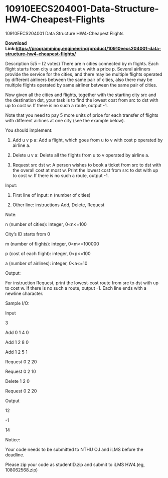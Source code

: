 # 10910EECS204001-Data-Structure-HW4-Cheapest-Flights
10910EECS204001 Data Structure HW4-Cheapest Flights

**Download Link:https://programming.engineering/product/10910eecs204001-data-structure-hw4-cheapest-flights/**

Description
5/5 – (2 votes)
There are n cities connected by m flights. Each flight starts from city u and arrives at v with a price p. Several airliners provide the service for the cities, and there may be multiple flights operated by different airliners between the same pair of cities, also there may be multiple flights operated by same airliner between the same pair of cities.

Now given all the cities and flights, together with the starting city src and the destination dst, your task is to find the lowest cost from src to dst with up to cost w. If there is no such a route, output -1.

Note that you need to pay 5 more units of price for each transfer of flights with different airlines at one city (see the example below).

You should implement:

1. Add u v p a: Add a flight, which goes from u to v with cost p operated by airline a.

2. Delete u v a: Delete all the flights from u to v operated by airline a.

3. Request src dst w: A person wishes to book a ticket from src to dst with the overall cost at most w. Print the lowest cost from src to dst with up to cost w. If there is no such a route, output -1.

Input:

1. First line of input: n (number of cities)

2. Other line: instructions Add, Delete, Request

Note:

n (number of cities): Integer, 0<n<=100

City’s ID starts from 0

m (number of flights): integer, 0<m<=100000

p (cost of each flight): integer, 0<p<=100

a (number of airlines): integer, 0<a<=10

Output:

For instruction Request, print the lowest-cost route from src to dst with up to cost w. If there is no such a route, output -1. Each line ends with a newline character.

Sample I/O:

Input

3

Add 0 1 4 0

Add 1 2 8 0

Add 1 2 5 1

Request 0 2 20

Request 0 2 10

Delete 1 2 0

Request 0 2 20

Output

12

-1

14

Notice:

Your code needs to be submitted to NTHU OJ and iLMS before the deadline.

Please zip your code as studentID.zip and submit to iLMS HW4.(eg, 108062568.zip)

